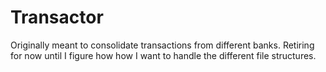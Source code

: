 # Transactor
Originally meant to consolidate transactions from different banks. Retiring for now until I figure how how I want to handle the different file structures.